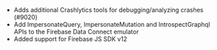 - Adds additional Crashlytics tools for debugging/analyzing crashes (#9020)
- Add ImpersonateQuery, ImpersonateMutation and IntrospectGraphql APIs to the Firebase Data Connect emulator
- Added support for Firebase JS SDK v12
